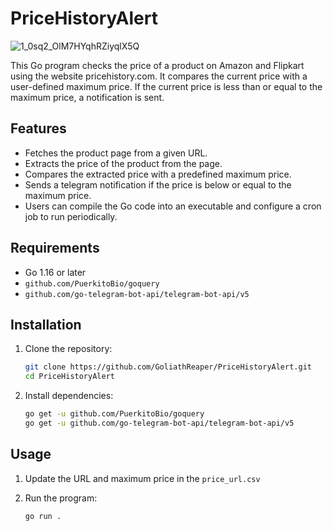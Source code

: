 # PriceHistoryAlert

![1_0sq2_OlM7HYqhRZiyqlX5Q](https://github.com/GoliathReaper/PriceHistoryAlert/assets/77969919/aded3816-2686-4ca5-a91a-0c68edf3611a)

This Go program checks the price of a product on Amazon and Flipkart using the website pricehistory.com. It compares the current price with a user-defined maximum price. If the current price is less than or equal to the maximum price, a notification is sent.

## Features

- Fetches the product page from a given URL.
- Extracts the price of the product from the page.
- Compares the extracted price with a predefined maximum price.
- Sends a telegram notification if the price is below or equal to the maximum price.
- Users can compile the Go code into an executable and configure a cron job to run periodically.

## Requirements

- Go 1.16 or later
- `github.com/PuerkitoBio/goquery`
- `github.com/go-telegram-bot-api/telegram-bot-api/v5`

## Installation

1. Clone the repository:

    ```sh
    git clone https://github.com/GoliathReaper/PriceHistoryAlert.git
    cd PriceHistoryAlert
    ```

2. Install dependencies:

    ```sh
    go get -u github.com/PuerkitoBio/goquery
    go get -u github.com/go-telegram-bot-api/telegram-bot-api/v5
    ```

## Usage

1. Update the URL and maximum price in the `price_url.csv`


2. Run the program:

    ```sh
    go run .
    ```
